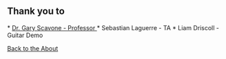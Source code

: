 <!---layout: page
title: "Thanks"
permalink: /thanks/--->

<h2> Thank you to </h2>
* <a href="https://www.music.mcgill.ca/~gary"> Dr. Gary Scavone - Professor </a>
* Sebastian Laguerre - TA
* Liam Driscoll - Guitar Demo

 <a href="https://kaseypocius.github.io/MUMT306-MagicMappedKettle/about"> Back to the About</a>
